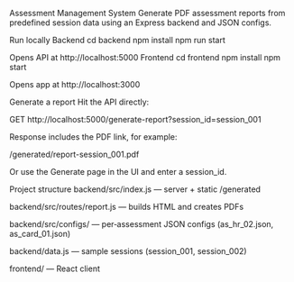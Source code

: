 Assessment Management System
Generate PDF assessment reports from predefined session data using an Express backend and JSON configs.

Run locally
Backend
cd backend
npm install
npm run start

Opens API at http://localhost:5000
Frontend
cd frontend
npm install
npm start

Opens app at http://localhost:3000

Generate a report
Hit the API directly:

GET http://localhost:5000/generate-report?session_id=session_001

Response includes the PDF link, for example:

/generated/report-session_001.pdf

Or use the Generate page in the UI and enter a session_id.

Project structure
backend/src/index.js — server + static /generated

backend/src/routes/report.js — builds HTML and creates PDFs

backend/src/configs/ — per‑assessment JSON configs (as_hr_02.json, as_card_01.json)

backend/data.js — sample sessions (session_001, session_002)

frontend/ — React client
